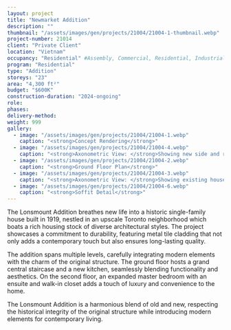 ```yaml
---
layout: project 
title: "Newmarket Addition"
description: ""
thumbnail: "/assets/images/gen/projects/21004/21004-1-thumbnail.webp"
project-number: 21014
client: "Private Client"
location: "Vietnam"
occupancy: "Residential" #Assembly, Commercial, Residential, Industrial, Institutional   
program: "Residential"
type: "Addition"
storeys: "23"
area: "4,300 ft²"
budget: "$600K"
construction-duration: "2024-ongoing"
role: 
phases: 
delivery-method: 
weight: 999
gallery:
  - image: "/assets/images/gen/projects/21004/21004-1.webp"
    caption: "<strong>Concept Rendering</strong>"
  - image: "/assets/images/gen/projects/21004/21004-4.webp"
    caption: "<strong>Axonometric View: </strong>Showing new side and rear additions with flat roof and carport built around existing house."
  - image: "/assets/images/gen/projects/21004/21004-2.webp"
    caption: "<strong>Ground Floor Plan</strong>"
  - image: "/assets/images/gen/projects/21004/21004-3.webp"
    caption: "<strong>Axonometric View: </strong>Showing existing house with hip roof."
  - image: "/assets/images/gen/projects/21004/21004-6.webp"
    caption: "<strong>Soffit Detail</strong>"
---
```


The Lonsmount Addition breathes new life into a historic single-family house built in 1919, nestled in an upscale Toronto neighborhood which boats a rich housing stock of diverse architectural styles. The project showcases a commitment to durability, featuring metal tile cladding that not only adds a contemporary touch but also ensures long-lasting quality. 

The addition spans multiple levels, carefully integrating modern elements with the charm of the original structure. The ground floor hosts a grand central staircase and a new kitchen, seamlessly blending functionality and aesthetics. On the second floor, an expanded master bedroom with an ensuite and walk-in closet adds a touch of luxury and convenience to the home. 

The Lonsmount Addition is a harmonious blend of old and new, respecting the historical integrity of the original structure while introducing modern elements for contemporary living.

